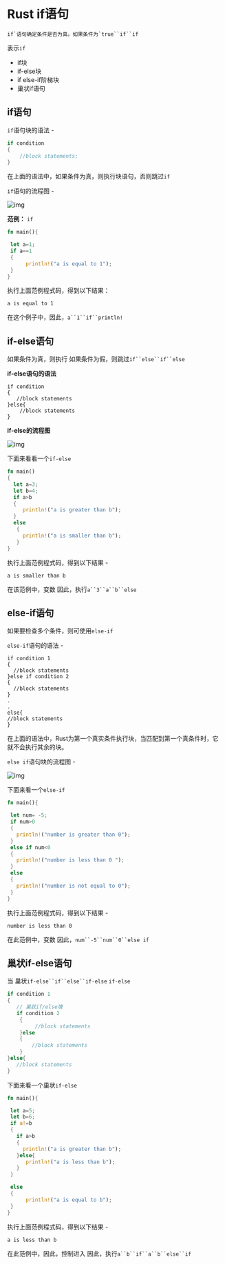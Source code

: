 # Rust if语句

```
if`语句确定条件是否为真。如果条件为`true``if``if
```

表示`if`

- if块
- if-else块
- if else-if阶梯块
- 巢状if语句

## if语句

`if`语句块的语法 -

```rust
if condition  
{  
    //block statements;  
}
```

在上面的语法中，如果条件为真，则执行块语句，否则跳过`if`

`if`语句的流程图 -

![img](https://tw511.com/upload/images/201910/20191014013903372.png)

**范例：**
`if`

```rust
fn main(){

 let a=1;  
 if a==1  
 {  
      println!("a is equal to 1");  
 }
}
```

执行上面范例程式码，得到以下结果：

```
a is equal to 1
```

在这个例子中，因此，`a``1``if``println!`

## if-else语句

如果条件为真，则执行 如果条件为假，则跳过`if``else``if``else`

**if-else语句的语法**

```
if condition  
{  
   //block statements  
}else{  
    //block statements  
}
```

**if-else的流程图**

![img](https://tw511.com/upload/images/201910/20191014013903373.png)

下面来看看一个`if-else`

```rust
fn main()  
{  
  let a=3;  
  let b=4;  
  if a>b  
  {  
     println!("a is greater than b");  
  }  
  else  
   {  
     println!("a is smaller than b");   
   }  
}
```

执行上面范例程式码，得到以下结果 -

```
a is smaller than b
```

在该范例中，变数 因此，执行`a``3``a``b``else`

## else-if语句

如果要检查多个条件，则可使用`else-if`

`else-if`语句的语法 -

```
if condition 1  
{  
  //block statements  
}else if condition 2  
{  
  //block statements  
}   
.  
.  
else{  
//block statements  
}
```

在上面的语法中，Rust为第一个真实条件执行块，当匹配到第一个真条件时，它就不会执行其余的块。

`else if`语句块的流程图 -

![img](https://tw511.com/upload/images/201910/20191014013903374.png)

下面来看一个`else-if`

```rust
fn main(){

 let num= -5;  
 if num>0  
 {  
   println!("number is greater than 0");  
 }  
 else if num<0  
 {  
   println!("number is less than 0 ");  
 }  
 else  
 {  
   println!("number is not equal to 0");  
 }
}
```

执行上面范例程式码，得到以下结果 -

```shell
number is less than 0
```

在此范例中，变数 因此，`num``-5``num``0``else if`

## 巢状if-else语句

当 巢状`if-else``if``else``if-else`
`if-else`

```rust
if condition 1  
{  
   // 巢狀if/else塊  
   if condition 2  
    {  
         //block statements  
    }else  
    {  
        //block statements  
    }  
}else{  
   //block statements  
}
```

下面来看一个巢状`if-else`

```rust
fn main(){

 let a=5;  
 let b=6;  
 if a!=b  
 {  
   if a>b  
   {  
     println!("a is greater than b");  
   }else{  
      println!("a is less than b");  
   }  
 }  

 else  
 {  
      println!("a is equal to b");  
 }
}
```

执行上面范例程式码，得到以下结果 -

```shell
a is less than b
```

在此范例中，因此，控制进入 因此，执行`a``b``if``a``b``else``if`
